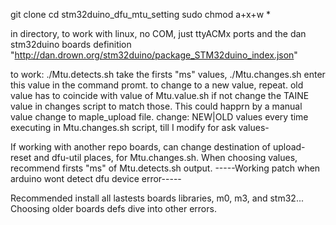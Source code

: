 git clone
cd stm32duino_dfu_mtu_setting
sudo chmod a+x+w *

in directory,
to work with linux, no COM, just ttyACMx ports
and the dan stm32duino boards definition "http://dan.drown.org/stm32duino/package_STM32duino_index.json"

to work:
./Mtu.detects.sh 
take the firsts "ms" values, 
./Mtu.changes.sh 
enter this value in the command promt.
to change to a new value, repeat.
old value has to coincide with value of Mtu.value.sh
if not change the TAINE value in changes script
to match those. This could happrn by a manual value change
to maple_upload file.
change:
NEW|OLD values every time executing in Mtu.changes.sh script, till I modify for ask values-

If working with another repo boards, can change destination of upload-reset and dfu-util places, for Mtu.changes.sh.
When choosing values, recommend firsts "ms" of Mtu.detects.sh output.
-----Working patch when arduino wont detect dfu device error-----


Recommended install all lastests boards libraries, m0, m3, and stm32... Choosing older boards defs dive into other errors.
